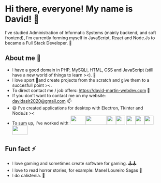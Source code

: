 # Hi there, everyone! My name is David!  👋

<div class="divE" >I've studied Administration of Informatic Systems (mainly backend, and soft frontend),  
I'm currently forming myself in JavaScript, React and Node.Js to became a Full Stack Developer. 🚀  </div>

##   About me 🥳
- I have a good domain in PHP, MySQLi, HTML, CSS and JavaScript (still have a new world of things to learn ><).  🔭
-  I love sport  💪and create projects from the scratch and give them to a succesfull point ><.  
-  To direct contact me / job offers: https://david-martin-webdev.com 💬
-  If you don't want to contact me on my website: davidasir2020@gmail.com 📫
-  😄 I've created applications for desktop with Electron, Tkinter and NodeJs ><
 - To sum up, I've worked with: <img src="https://user-images.githubusercontent.com/84904766/159732474-fcff0dbf-bad4-47ff-8576-28b6443c055a.png" width="50px" height="30px" style="object-fit:cover; object-position:center;"/><img src="https://user-images.githubusercontent.com/84904766/159733068-07742907-09de-4364-ae47-f570e7646fbe.png" width="70px" height="30px" style="object-fit:cover; object-position:center;"/><img src="https://user-images.githubusercontent.com/84904766/159733077-34b72bb3-108f-4a10-b555-51daee3e140d.png" width="30px" height="30px" style="object-fit:cover; object-position:center;"/><img src="https://user-images.githubusercontent.com/84904766/159733084-cedda4af-5fdb-403e-905d-f9d4c7009e0e.png" width="30px" height="30px" style="object-fit:cover; object-position:center;"/>
<img src="https://user-images.githubusercontent.com/84904766/159733086-7bc69ffd-becf-47e0-8ccf-f2e502dedee5.png" width="30px" height="30px" style="object-fit:cover; object-position:center;"/><img src="https://user-images.githubusercontent.com/84904766/159733098-70c20e2c-fe69-4929-b390-0aa221ebb643.png" width="30px" height="30px" style="object-fit:cover; object-position:center;"/><img src="https://user-images.githubusercontent.com/84904766/159733057-89cb086f-a635-4610-a8d5-4fc7de392aa1.png" width="30px" height="30px" style="object-fit:cover; object-position:center;"/><img src="https://user-images.githubusercontent.com/84904766/159733170-d8f93da3-1310-4853-b1ee-9e59a10d90be.png" width="50px" height="30px" style="object-fit:cover; object-position:center;"/> 

##  Fun fact ⚡
- I love gaming and sometimes create software for gaming. 🕹️🕹️
- I love to read horror stories, for example: Manel Loureiro Sagas 🧟
- I do calistenia. 🦾
